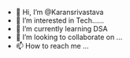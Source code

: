 - 👋 Hi, I’m @Karansrivastava
- 👀 I’m interested in Tech......
- 🌱 I’m currently learning DSA 
- 💞️ I’m looking to collaborate on ...
- 📫 How to reach me ...

<!---
Karansri123/Karansri123 is a ✨ special ✨ repository because its `README.md` (this file) appears on your GitHub profile.
You can click the Preview link to take a look at your changes.
--->
